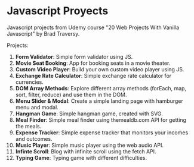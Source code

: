 # Javascript Proyects

Javascript projects from Udemy course "20 Web Projects With Vanilla Javascript" by Brad Traversy.

Projects:
1. **Form Validator**: Simple form validator using JS.
2. **Movie Seat Booking**: App for booking seats in a movie theater.
3. **Custom Video Player**: Build your own custom video player using JS.
4. **Exchange Rate Calculator**: Simple exchange rate calculator for currencies.
5. **DOM Array Methods**: Explore different array methods (forEach, map, sort, filter, reduce) and use them in the DOM.
6. **Menu Slider & Modal**: Create a simple landing page with hamburger menu and modal.
7. **Hangman Game**: Simple hangman game, created with SVG.
8. **Meal Finder**: Simple meal finder using themealdb.com API for getting the meals.
9. **Expense Tracker**: Simple expense tracker that monitors your incomes and outcomes.
10. **Music Player**: Simple music player using the web audio API.
11. **Infinte Scroll**: Blog with infinite scroll using the fetch API.
12. **Typing Game**: Typing game with different difficulties.